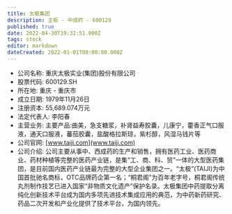 ```yaml
---
title: 太极集团
description: 主板 - 中成药 - 600129
published: true
date: 2022-04-30T19:32:51.000Z
tags: stock
editor: markdown
dateCreated: 2022-01-01T00:00:00.000Z
---
```


- 公司名称: 重庆太极实业(集团)股份有限公司
- 股票代码: 600129.SH
- 所在地: 重庆 - 重庆市
- 成立日期: 1979年11月26日
- 注册资本: 55,689.074万元
- 法定代表人: 李阳春
- 主营业务: 主要产品:曲美，急支糖浆，补肾益寿胶囊，儿康宁，藿香正气口服液，通天口服液，蕃茄胶囊，盐酸格拉斯琼，紫杉醇，风湿马钱片等
- 公司官网: [www.taiji.com](www.taiji.com)
- 公司介绍: 公司主要从事中、西成药的生产和销售，拥有医药工业、医药商业、药材种植等完整的医药产业链，是集“工、商、科、贸”一体的大型医药集团，是目前国内医药产业链最为完整的大型企业集团之一。“太极”(TAIJI)为中国首批驰名商标，OTC品牌药企第一名；“桐君阁”为百年老字号，桐君阁传统丸剂制作技艺已进入国家“非物质文化遗产”保护名录。太极集团中药提取分离纯化创新技术平台成为国内多项先进技术集成应用的典范，为中药新药研究、药品二次开发和产业化提供了技术平台，为国内领先。


